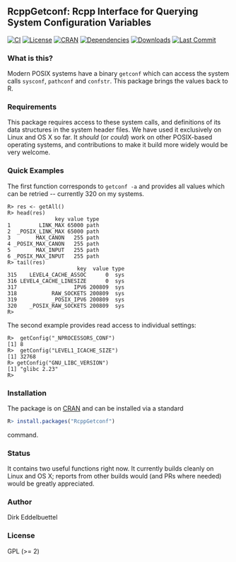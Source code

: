 ## RcppGetconf: Rcpp Interface for Querying System Configuration Variables

[![CI](https://github.com/eddelbuettel/rcppgetconf/workflows/ci/badge.svg)](https://github.com/eddelbuettel/rcppgetconf/actions?query=workflow%3Aci)
[![License](http://img.shields.io/badge/license-GPL%20%28%3E=%202%29-brightgreen.svg?style=flat)](http://www.gnu.org/licenses/gpl-2.0.html) 
[![CRAN](http://www.r-pkg.org/badges/version/RcppGetconf)](https://cran.r-project.org/package=RcppGetconf) 
[![Dependencies](https://tinyverse.netlify.com/badge/RcppGetconf)](https://cran.r-project.org/package=RcppGetconf) 
[![Downloads](https://cranlogs.r-pkg.org/badges/RcppGetconf?color=brightgreen)](https://www.r-pkg.org/pkg/RcppGetconf)
[![Last Commit](https://img.shields.io/github/last-commit/eddelbuettel/rcppgetconf)](https://github.com/eddelbuettel/rcppgetconf)

### What is this?

Modern POSIX systems have a binary `getconf` which can access the system
calls `sysconf`, `pathconf` and `confstr`.  This package brings the
values back to R.

### Requirements

This package requires access to these system calls, and definitions of its
data structures in the system header files. We have used it exclusively on
Linux and OS X so far.  It _should_ (or _could_) work on other POSIX-based
operating systems, and contributions to make it build more widely would be
very welcome.

### Quick Examples

The first function corresponds to `getconf -a` and provides all values which
can be retried -- currently 320 on my systems.

```{.r}
R> res <- getAll()
R> head(res)
               key value type
1         LINK_MAX 65000 path
2  _POSIX_LINK_MAX 65000 path
3        MAX_CANON   255 path
4 _POSIX_MAX_CANON   255 path
5        MAX_INPUT   255 path
6 _POSIX_MAX_INPUT   255 path
R> tail(res)
                      key  value type
315    LEVEL4_CACHE_ASSOC      0  sys
316 LEVEL4_CACHE_LINESIZE      0  sys
317                  IPV6 200809  sys
318           RAW_SOCKETS 200809  sys
319           _POSIX_IPV6 200809  sys
320    _POSIX_RAW_SOCKETS 200809  sys
R> 
```

The second example provides read access to individual settings:

```{.r}
R>  getConfig("_NPROCESSORS_CONF")
[1] 8
R>  getConfig("LEVEL1_ICACHE_SIZE")
[1] 32768
R> getConfig("GNU_LIBC_VERSION")
[1] "glibc 2.23"
R> 
```

### Installation

The package is on [CRAN](https://cran.r-project.org) and can be installed via
a standard

```r
R> install.packages("RcppGetconf")
```

command.

### Status

It contains two useful functions right now.  It currently builds cleanly on
Linux and OS X; reports from other builds would (and PRs where needed) would
be greatly appreciated.

### Author

Dirk Eddelbuettel

### License

GPL (>= 2)
